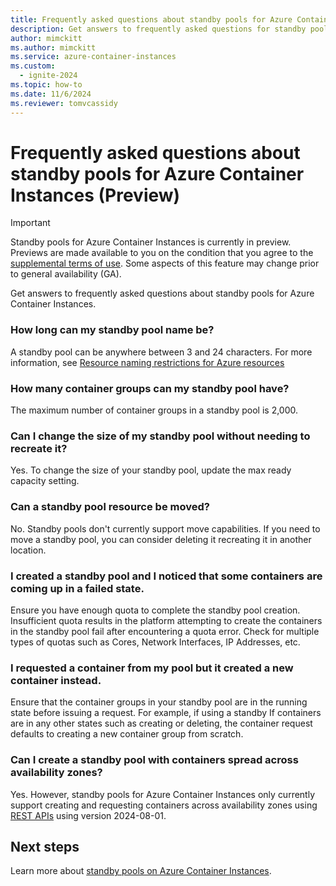 ```yaml
---
title: Frequently asked questions about standby pools for Azure Container Instances (Preview)
description: Get answers to frequently asked questions for standby pools for Azure Container Instances.
author: mimckitt
ms.author: mimckitt
ms.service: azure-container-instances
ms.custom:
  - ignite-2024
ms.topic: how-to
ms.date: 11/6/2024
ms.reviewer: tomvcassidy
---
```


# Frequently asked questions about standby pools for Azure Container Instances (Preview)

> [!IMPORTANT]
> Standby pools for Azure Container Instances is currently in preview. Previews are made available to you on the condition that you agree to the [supplemental terms of use](https://azure.microsoft.com/support/legal/preview-supplemental-terms/). Some aspects of this feature may change prior to general availability (GA).

Get answers to frequently asked questions about standby pools for Azure Container Instances. 

### How long can my standby pool name be? 
A standby pool can be anywhere between 3 and 24 characters. For more information, see [Resource naming restrictions for Azure resources](/azure/azure-resource-manager/management/resource-name-rules)

### How many container groups can my standby pool have?  
The maximum number of container groups in a standby pool is 2,000.  

### Can I change the size of my standby pool without needing to recreate it? 
Yes. To change the size of your standby pool, update the max ready capacity setting.  

### Can a standby pool resource be moved?
No. Standby pools don't currently support move capabilities. If you need to move a standby pool, you can consider deleting it recreating it in another location.

### I created a standby pool and I noticed that some containers are coming up in a failed state. 
Ensure you have enough quota to complete the standby pool creation. Insufficient quota results in the platform attempting to create the containers in the standby pool fail after encountering a quota error. Check for multiple types of quotas such as Cores, Network Interfaces, IP Addresses, etc.

### I requested a container from my pool but it created a new container instead. 
Ensure that the container groups in your standby pool are in the running state before issuing a request. For example, if using a standby If containers are in any other states such as creating or deleting, the container request defaults to creating a new container group from scratch. 

### Can I create a standby pool with containers spread across availability zones? 
Yes. However, standby pools for Azure Container Instances only currently support creating and requesting containers across availability zones using [REST APIs](/rest/api/standbypool/standby-virtual-machine-pools/create-or-update) using version 2024-08-01.  


## Next steps

Learn more about [standby pools on Azure Container Instances](container-instances-standby-pool-overview.md).
